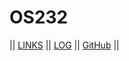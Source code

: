 # OS232

|| [LINKS](LINKS/) || [LOG](TXT/mylog.txt) || [GitHub](https://github.com/HilmyAmmar/os232/) ||
